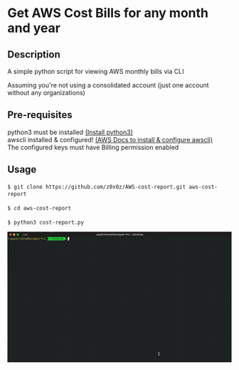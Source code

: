 # Get AWS Cost Bills for any month and year  

## Description
  
A simple python script for viewing AWS monthly bills via CLI

Assuming you're not using a consolidated account (just one account without any organizations)

## Pre-requisites 
  
python3 must be installed [(Install python3)](https://realpython.com/installing-python/)  
awscli installed & configured! [(AWS Docs to install & configure awscli)](https://docs.aws.amazon.com/cli/latest/userguide/install-cliv2.html)  
The configured keys must have Billing permission enabled  
  
## Usage  

```  
$ git clone https://github.com/z0x0z/AWS-cost-report.git aws-cost-report  
  
$ cd aws-cost-report  
  
$ python3 cost-report.py

```

![](usage.gif)
